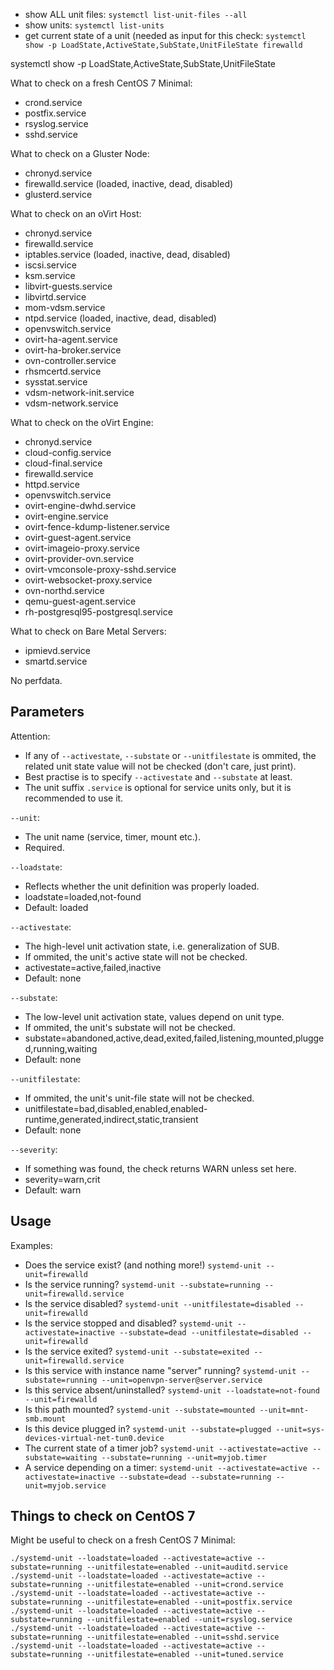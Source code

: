* show ALL unit files: `systemctl list-unit-files --all`
* show units: `systemctl list-units` 
* get current state of a unit (needed as input for this check: `systemctl show -p LoadState,ActiveState,SubState,UnitFileState firewalld`

systemctl show -p LoadState,ActiveState,SubState,UnitFileState <name>


What to check on a fresh CentOS 7 Minimal:
* crond.service
* postfix.service
* rsyslog.service
* sshd.service

What to check on a Gluster Node:
* chronyd.service
* firewalld.service (loaded, inactive, dead, disabled)
* glusterd.service

What to check on an oVirt Host:
* chronyd.service
* firewalld.service
* iptables.service (loaded, inactive, dead, disabled)
* iscsi.service
* ksm.service
* libvirt-guests.service
* libvirtd.service
* mom-vdsm.service
* ntpd.service (loaded, inactive, dead, disabled)
* openvswitch.service
* ovirt-ha-agent.service
* ovirt-ha-broker.service
* ovn-controller.service
* rhsmcertd.service
* sysstat.service
* vdsm-network-init.service
* vdsm-network.service

What to check on the oVirt Engine:
* chronyd.service
* cloud-config.service
* cloud-final.service
* firewalld.service
* httpd.service
* openvswitch.service
* ovirt-engine-dwhd.service
* ovirt-engine.service
* ovirt-fence-kdump-listener.service
* ovirt-guest-agent.service
* ovirt-imageio-proxy.service
* ovirt-provider-ovn.service
* ovirt-vmconsole-proxy-sshd.service
* ovirt-websocket-proxy.service
* ovn-northd.service
* qemu-guest-agent.service
* rh-postgresql95-postgresql.service

What to check on Bare Metal Servers:
* ipmievd.service
* smartd.service



No perfdata.



## Parameters

Attention:
* If any of `--activestate`, `--substate` or `--unitfilestate` is ommited, the related unit state value will not be checked (don't care, just print).
* Best practise is to specify `--activestate` and `--substate` at least.
* The unit suffix `.service` is optional for service units only, but it is recommended to use it.


`--unit`:
* The unit name (service, timer, mount etc.).
* Required.

`--loadstate`:
* Reflects whether the unit definition was properly loaded.
* loadstate=loaded,not-found
* Default: loaded

`--activestate`:
* The high-level unit activation state, i.e. generalization of SUB.
* If ommited, the unit's active state will not be checked.
* activestate=active,failed,inactive
* Default: none

`--substate`:
* The low-level unit activation state, values depend on unit type.
* If ommited, the unit's substate will not be checked.
* substate=abandoned,active,dead,exited,failed,listening,mounted,plugged,running,waiting
* Default: none

`--unitfilestate`:
* If ommited, the unit's unit-file state will not be checked.
* unitfilestate=bad,disabled,enabled,enabled-runtime,generated,indirect,static,transient
* Default: none

`--severity`:
* If something was found, the check returns WARN unless set here.
* severity=warn,crit
* Default: warn


## Usage

Examples:

* Does the service exist? (and nothing more!) `systemd-unit --unit=firewalld`
* Is the service running? `systemd-unit --substate=running --unit=firewalld.service`
* Is the service disabled? `systemd-unit --unitfilestate=disabled --unit=firewalld`
* Is the service stopped and disabled? `systemd-unit --activestate=inactive --substate=dead --unitfilestate=disabled --unit=firewalld`
* Is the service exited? `systemd-unit --substate=exited --unit=firewalld.service`
* Is this service with instance name "server" running? `systemd-unit --substate=running --unit=openvpn-server@server.service`
* Is this service absent/uninstalled? `systemd-unit --loadstate=not-found --unit=firewalld`
* Is this path mounted? `systemd-unit --substate=mounted --unit=mnt-smb.mount`
* Is this device plugged in? `systemd-unit --substate=plugged --unit=sys-devices-virtual-net-tun0.device`
* The current state of a timer job? `systemd-unit --activestate=active --substate=waiting --substate=running --unit=myjob.timer`
* A service depending on a timer: `systemd-unit --activestate=active --activestate=inactive --substate=dead --substate=running --unit=myjob.service`


## Things to check on CentOS 7

Might be useful to check on a fresh CentOS 7 Minimal:

```
./systemd-unit --loadstate=loaded --activestate=active --substate=running --unitfilestate=enabled --unit=auditd.service
./systemd-unit --loadstate=loaded --activestate=active --substate=running --unitfilestate=enabled --unit=crond.service
./systemd-unit --loadstate=loaded --activestate=active --substate=running --unitfilestate=enabled --unit=postfix.service
./systemd-unit --loadstate=loaded --activestate=active --substate=running --unitfilestate=enabled --unit=rsyslog.service
./systemd-unit --loadstate=loaded --activestate=active --substate=running --unitfilestate=enabled --unit=sshd.service
./systemd-unit --loadstate=loaded --activestate=active --substate=running --unitfilestate=enabled --unit=tuned.service
```

